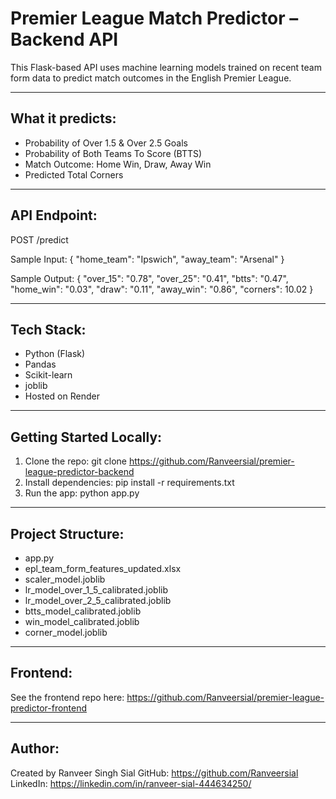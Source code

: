 # Premier League Match Predictor – Backend API

This Flask-based API uses machine learning models trained on recent team form data to predict match outcomes in the English Premier League.

---

## What it predicts:
- Probability of Over 1.5 & Over 2.5 Goals
- Probability of Both Teams To Score (BTTS)
- Match Outcome: Home Win, Draw, Away Win
- Predicted Total Corners

---

## API Endpoint:
POST /predict

Sample Input:
{
  "home_team": "Ipswich",
  "away_team": "Arsenal"
}

Sample Output:
{
  "over_15": "0.78",
  "over_25": "0.41",
  "btts": "0.47",
  "home_win": "0.03",
  "draw": "0.11",
  "away_win": "0.86",
  "corners": 10.02
}

---

## Tech Stack:
- Python (Flask)
- Pandas
- Scikit-learn
- joblib
- Hosted on Render

---

## Getting Started Locally:
1. Clone the repo:
   git clone https://github.com/Ranveersial/premier-league-predictor-backend
2. Install dependencies:
   pip install -r requirements.txt
3. Run the app:
   python app.py

---

## Project Structure:
- app.py
- epl_team_form_features_updated.xlsx
- scaler_model.joblib
- lr_model_over_1_5_calibrated.joblib
- lr_model_over_2_5_calibrated.joblib
- btts_model_calibrated.joblib
- win_model_calibrated.joblib
- corner_model.joblib

---

## Frontend:
See the frontend repo here: https://github.com/Ranveersial/premier-league-predictor-frontend

---

## Author:
Created by Ranveer Singh Sial
GitHub: https://github.com/Ranveersial 
LinkedIn: https://linkedin.com/in/ranveer-sial-444634250/
